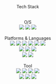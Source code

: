 <div align="center">
  Tech Stack
</div>
<br>
<br>
<div align="center">
  O/S
</div>
<div align="center">
  <img src="https://img.shields.io/badge/Windows 11-0078D4?style=flat&logo=Windows 11&logoColor=white"/>
  <img src="https://img.shields.io/badge/macOS-000000?style=flat&logo=macOS&logoColor=white"/>
  <img src="https://img.shields.io/badge/Ubuntu-E95420?style=flat&logo=Ubuntu&logoColor=white"/>
</div>
<br>
<div align="center">
  Platforms & Languages
</div>
<div align="center">
  <img src="https://img.shields.io/badge/HTML5-E34F26?style=flat&logo=HTML5&logoColor=white"/>
  <img src="https://img.shields.io/badge/CSS3-1572B6?style=flat&logo=CSS3&logoColor=white"/>
  <img src="https://img.shields.io/badge/JavaScript-F7DF1E?style=flat&logo=JavaScript&logoColor=white"/>
  <img src="https://img.shields.io/badge/TypeScript-3178C6?style=flat&logo=TypeScript&logoColor=white"/>
  <img src="https://img.shields.io/badge/PHP-777BB4?style=flat&logo=php&logoColor=white"/>
  <img src="https://img.shields.io/badge/Node.js-43853D?style=flat&logo=node.js&logoColor=white"/>
  <br>
  <img src="https://img.shields.io/badge/NestJS-E0234E?style=flat&logo=NestJS&logoColor=white"/>
  <img src="https://img.shields.io/badge/React-61DAFB?style=flat&logo=React&logoColor=white"/>
  <img src="https://img.shields.io/badge/Next.js-000000?style=flat&logo=nextdotjs&logoColor=white"/>
  <br>
  <img src="https://img.shields.io/badge/PostgreSQL-4169E1?style=flat&logo=PostgreSQL&logoColor=white"/>
  <img src="https://img.shields.io/badge/Microsoft SQL Server-CC2927?style=flat&logo=Microsoft SQL Server&logoColor=white"/>
</div>
<br>
<div align="center">
  Tool
</div>
<div align="center">
  <img src="https://img.shields.io/badge/Visual Studio Code-007ACC?style=flat&logo=Visual Studio Code&logoColor=white"/>
  <img src="https://img.shields.io/badge/IntelliJ IDEA-000000?style=flat&logo=IntelliJ IDEA&logoColor=white"/>
  <img src="https://img.shields.io/badge/WebStorm-000000?style=flat&logo=WebStorm&logoColor=white"/>
  <img src="https://img.shields.io/badge/DataGrip-000000?style=flat&logo=DataGrip&logoColor=white"/>
  <br>
  <img src="https://img.shields.io/badge/Google Cloud-4285F4?style=flat&logo=Google Cloud&logoColor=white"/>
  <img src="https://img.shields.io/badge/GitHub-181717?style=flat&logo=GitHub&logoColor=white"/>
  <img src="https://img.shields.io/badge/Synology-B5B5B6?style=flat&logo=Synology&logoColor=white"/>
</div>
